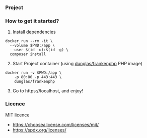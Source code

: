 ### Project

### How to get it started?
1. Install dependencies
```shell
docker run --rm -it \                         
  --volume $PWD:/app \
  --user $(id -u):$(id -g) \
  composer install
```

2. Start Project container (using [dunglas/frankenphp](https://github.com/dunglas/frankenphp) PHP image)
```shell
docker run -v $PWD:/app \
    -p 80:80 -p 443:443 \
    dunglas/frankenphp
```

3. Go to https://localhost, and enjoy!

### Licence
MIT licence
* https://choosealicense.com/licenses/mit/
* https://spdx.org/licenses/